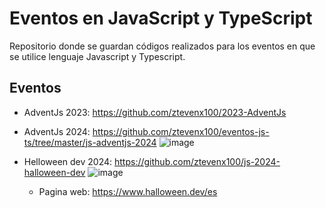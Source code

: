 # Eventos en JavaScript y TypeScript

Repositorio donde se guardan códigos realizados para los eventos en que se utilice lenguaje Javascript y Typescript.

## Eventos
- AdventJs 2023: https://github.com/ztevenx100/2023-AdventJs
- AdventJs 2024: https://github.com/ztevenx100/eventos-js-ts/tree/master/js-adventjs-2024
![image](https://github.com/user-attachments/assets/f928362b-1901-49a2-aff4-ec6fea2cfaba)

- Helloween dev 2024: https://github.com/ztevenx100/js-2024-halloween-dev
![image](https://github.com/user-attachments/assets/0f98fbec-6944-4e95-a274-ff8d99c04b97)

   - Pagina web: https://www.halloween.dev/es 
